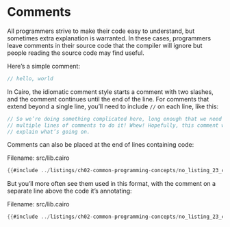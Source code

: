 # Comments

All programmers strive to make their code easy to understand, but sometimes extra explanation is warranted. In these cases, programmers leave comments in their source code that the compiler will ignore but people reading the source code may find useful.

Here’s a simple comment:

```rust
// hello, world
```

In Cairo, the idiomatic comment style starts a comment with two slashes, and the comment continues until the end of the line. For comments that extend beyond a single line, you’ll need to include `//` on each line, like this:

```rust
// So we’re doing something complicated here, long enough that we need
// multiple lines of comments to do it! Whew! Hopefully, this comment will
// explain what’s going on.
```

Comments can also be placed at the end of lines containing code:

<span class="filename">Filename: src/lib.cairo</span>

```rust
{{#include ../listings/ch02-common-programming-concepts/no_listing_23_comments/src/lib.cairo}}
```

But you’ll more often see them used in this format, with the comment on a separate line above the code it’s annotating:

<span class="filename">Filename: src/lib.cairo</span>

```rust
{{#include ../listings/ch02-common-programming-concepts/no_listing_23_comments_2/src/lib.cairo}}
```